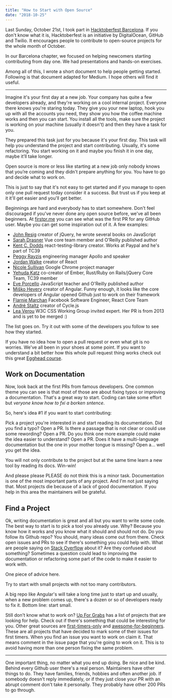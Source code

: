 ```yaml
---
title: "How to Start with Open Source"
date: "2018-10-25"
---
```


Last Sunday, October 21st, I took part in
<a href="https://hacktoberfestbarcelona.com/" target="_blank">Hacktoberfest
Barcelona</a>. If you don't know what it is, Hacktoberfest is an initiative by
DigitalOcean, GitHub and Twilio. It encourages people to contribute to
open-source projects for the whole month of October.

In our Barcelona chapter, we focused on helping newcomers starting contributing
from day one. We had presentations and hands-on exercises.

Among all of this, I wrote a short document to help people getting started.
Following is that document adapted for Medium. I hope others will find it
useful.

---

Imagine it's your first day at a new job. Your company has quite a few
developers already, and they're working on a cool internal project. Everyone
there knows you're staring today. They give you your new laptop, hook you up
with all the accounts you need, they show you how the coffee machine works and
then you can start. You install all the tools, make sure the project is working
on your machine (usually it doesn't) and then they have a task for you.

They prepared this task just for you because it's your first day. This task will
help you understand the project and start contributing. Usually, it's some
refactoring. You start working on it and maybe you finish it in one day, maybe
it’ll take longer.

Open source is more or less like starting at a new job only nobody knows that
you’re coming and they didn't prepare anything for you. You have to go and
decide what to work on.

This is just to say that it's not easy to get started and if you manage to open
only one pull request today consider it a success. But trust us if you keep at
it it'll get easier and you'll get better.

Beginnings are hard and everybody has to start somewhere. Don't feel discouraged
if you've never done any open source before, we've all been beginners. At
<a href="https://firstpr.me/" target="_blank">firstpr.me</a> you can see what
was the first PR for any GitHub user. Maybe you can get some inspiration out of
it. A few examples:

- <a href="https://firstpr.me/#jeresig" target="_blank">John Resig</a> creator
  of jQuery, he wrote several books on JavaScript
- <a href="https://firstpr.me/#sdras" target="_blank">Sarah Drasner</a> Vue core
  team member and O'Reilly published author
- <a href="https://firstpr.me/#kentcdodds" target="_blank">Kent C. Dodds</a>
  react-testing-library creator. Works at Paypal and he's part of TC39
- <a href="https://firstpr.me/#peggyrayzis" target="_blank">Peggy Rayzis</a>
  engineering manager Apollo and speaker
- <a href="https://firstpr.me/#jordwalke" target="_blank">Jordan Walke</a>
  creator of React
- <a href="https://firstpr.me/#stubbornella" target="_blank">Nicole Sullivan</a>
  Google Chrome project manager
- <a href="https://firstpr.me/#wycats" target="_blank">Yehuda Katz</a>
  co-creator of Ember, Rust/Ruby on Rails/jQuery Core Team, TC39 member
- <a href="https://firstpr.me/#eveporcello" target="_blank">Eve Porcello</a>
  JavaScript teacher and O'Reilly published author
- <a href="https://firstpr.me/#mhevery" target="_blank">Miško Hevery</a> creator
  of Angular. Funny enough, it looks like the core developers of Angular opened
  Github just to work on their framework
- <a href="https://firstpr.me/#flarnie" target="_blank">Flarnie Marchan</a>
  Facebook Software Engineer, React Core Team
- <a href="https://firstpr.me/#staltz" target="_blank">André Staltz</a> creator
  of Cycle.js
- <a href="https://firstpr.me/#LeaVerou" target="_blank">Lea Verou</a> W3C CSS
  Working Group invited expert. Her PR is from 2013 and is yet to be merged :)

The list goes on. Try it out with some of the developers you follow to see how
they started.

If you have no idea how to open a pull request or even what git is no worries.
We've all been in your shoes at some point. If you want to understand a bit
better how this whole pull request thing works check out this great
<a href="https://egghead.io/courses/how-to-contribute-to-an-open-source-project-on-github" target="_blank">Egghead
course</a>.

## Work on Documentation

Now, look back at the first PRs from famous developers. One common theme you can
see is that most of those are about fixing typos or improving a documentation.
That's a great way to start. Coding can take some effort but _veryone know how
to fxi a borken sntence_.

So, here's idea #1 if you want to start contributing:

<p class="highlight">
 Pick a project you're interested in and start reading its documentation. Did
 you find a typo? Open a PR. Is there a passage that is not clear or could use
 some rewording? Open a PR. Do you think one more example could make the idea
 easier to understand? Open a PR. Does it have a multi-language documentation
 but the one in your mother tongue is missing? Open a&hellip; well you get the idea.
</p>

You will not only contribute to the project but at the same time learn a new
tool by reading its docs. Win-win!

And please please PLEASE do not think this is a minor task. Documentation is one
of the most important parts of any project. And I'm not just saying that. Most
projects die because of a lack of good documentation. If you help in this area
the maintainers will be grateful.

## Find a Project

Ok, writing documentation is great and all but you want to write some code. The
best way to start is to pick a tool you already use. Why? Because you know how
it works and you know what it should and should not do. Do you follow its Github
repo? You should, many ideas come out from there. Check open issues and PRs to
see if there's something you could help with. What are people saying on
<a href="https://stackoverflow.com/" target="_blank">Stack Overflow</a> about
it? Are they confused about something? Sometimes a question could lead to
improving the documentation or refactoring some part of the code to make it
easier to work with.

One piece of advice here.

<p class="highlight">
Try to start with small projects with not too many contributors.
</p>

A big repo like Angular's will take a long time just to start up and usually,
when a new problem comes up, there's a dozen or so of developers ready to fix
it. Bottom line: start small.

Still don't know what to work on?
<a href="https://up-for-grabs.net/#/" target="_blank">Up For Grabs</a> has a
list of projects that are looking for help. Check out if there's something that
could be interesting for you. Other great sources are
<a href="https://github.com/search?utf8=%E2%9C%93&q=label%3Afirst-timers-only+is%3Aopen&type=Issues&ref=searchresults" target="_blank">first-timers-only</a>
and
<a href="https://github.com/MunGell/awesome-for-beginners" target="_blank">awesome-for-beginners</a>.
These are all projects that have decided to mark some of their issues for first
timers. When you find an issue you want to work on claim it. That means comment
in the issue page that you're going to work on it. This is to avoid having more
than one person fixing the same problem.

---

One important thing, no matter what you end up doing. Be nice and be kind.
Behind every Github user there's a real person. Maintainers have other things to
do. They have families, friends, hobbies and often another job. If somebody
doesn't reply immediately, or if they just close your PR with an abrupt comment
don't take it personally. They probably have other 200 PRs to go through.
